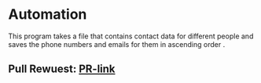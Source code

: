 # Automation

This program takes a file that contains contact data for different people and saves the phone numbers and emails for them in ascending order .

## Pull Rewuest: [PR-link]()